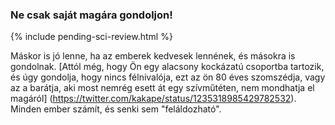 ### Ne csak saját magára gondoljon!

{% include pending-sci-review.html %}

 Máskor is jó lenne, ha az emberek kedvesek lennének, és másokra is gondolnak. [Attól még, hogy Ön egy alacsony kockázatú csoportba tartozik, és úgy gondolja, hogy nincs félnivalója, ezt az ön 80 éves szomszédja, vagy az a barátja, aki most nemrég esett át egy szívműtéten, nem mondhatja el magáról] (https://twitter.com/kakape/status/1235318985429782532). Minden ember számít, és senki sem "feláldozható".
